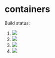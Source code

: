 # containers

Build status:

1. [![](https://github.com/ains-arch/containers/workflows/tests-fibonacci/badge.svg)](https://github.com/ains-arch/containers/actions?query=workflow%3Atests-fibonacci)
1. [![](https://github.com/ains-arch/containers/workflows/tests-range/badge.svg)](https://github.com/ains-arch/containers/actions?query=workflow%3Atests-range)
1. [![](https://github.com/ains-arch/containers/workflows/tests-BST/badge.svg)](https://github.com/ains-arch/containers/actions?query=workflow%3Atests-BST)
1. [![](https://github.com/ains-arch/containers/workflows/tests-BinaryTree/badge.svg)](https://github.com/ains-arch/containers/actions?query=workflow%3Atests-BinaryTree)
